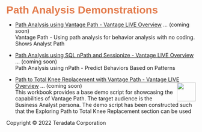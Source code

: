 <b style = 'font-size:28px;font-family:Arial;color:#E37C4D'>Path Analysis Demonstrations</b>
 
* [Path Analysis using Vantage Path - Vantage LIVE Overview](#) ... (coming soon)
<br>Vantage Path - Using path analysis for behavior analysis with no coding.  Shows Analyst Path</br>
 
* [Path Analysis using SQL nPath and Sessionize - Vantage LIVE Overview](#) ... (coming soon)
<br>Path Analysis using nPath - Predict Behaviors Based on Patterns</br>
 
* [Path to Total Knee Replacement with Vantage Path - Vantage LIVE Overview](#) ... (coming soon)<img src="../UseCases/GLM_Fraud_Detection_SQLE/Knee_Replacement_Icon.jpg" style="float: right; margin-left: 10px; height: 50px; width: auto;" />
<br>This workbook provides a base demo script for showcasing the capabilities of Vantage Path. The target audience is the Business Analyst persona. The demo script has been constructed such that the Exploring Path to Total Knee Replacement section can be used</br>
 

Copyright © 2022 Teradata Corporation
